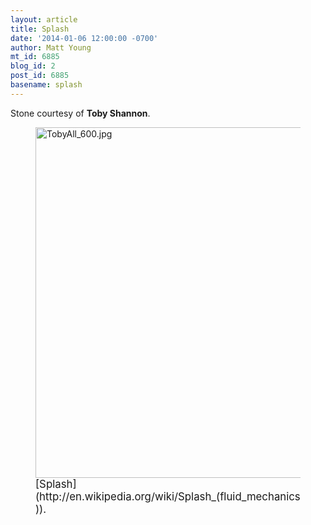 ```yaml
---
layout: article
title: Splash
date: '2014-01-06 12:00:00 -0700'
author: Matt Young
mt_id: 6885
blog_id: 2
post_id: 6885
basename: splash
---
```

Stone courtesy of **Toby Shannon**.

<figure>
<img src="{{ site.baseurl }}/uploads/2013/TobyAll_600.jpg" alt="TobyAll_600.jpg" width="600" height="561" />
<figcaption markdown="span">
<big>[Splash](http://en.wikipedia.org/wiki/Splash_(fluid_mechanics)).</big>

</figcaption>
</figure>
